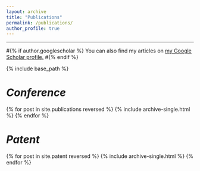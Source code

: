 ```yaml
---
layout: archive
title: "Publications"
permalink: /publications/
author_profile: true
---
```


<hr color="000000"/>

#{% if author.googlescholar %}
  You can also find my articles on <u><a href="{{author.googlescholar}}">my Google Scholar profile</a>.</u>
#{% endif %}

{% include base_path %}
<br>

# <i>Conference</i>
{% for post in site.publications reversed %}
  {% include archive-single.html %}
{% endfor %}
<br>

# <i>Patent</i>
{% for post in site.patent reversed %}
  {% include archive-single.html %}
{% endfor %}
